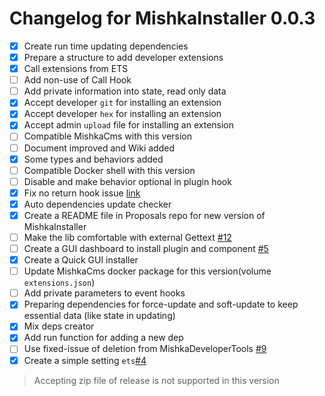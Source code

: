 # Changelog for MishkaInstaller 0.0.3

- [x] Create run time updating dependencies
- [x] Prepare a structure to add developer extensions
- [x] Call extensions from ETS
- [ ] Add non-use of Call Hook
- [ ] Add private information into state, read only data
- [x] Accept developer `git` for installing an extension
- [x] Accept developer `hex` for installing an extension
- [x] Accept admin `upload` file for installing an extension
- [ ] Compatible MishkaCms with this version
- [ ] Document improved and Wiki added
- [x] Some types and behaviors added
- [ ] Compatible Docker shell with this version
- [ ] Disable and make behavior optional in plugin hook
- [x] Fix no return hook issue [link](https://github.com/mishka-group/mishka_installer/commit/efe33e87e53db414932ba841ddbd908357e21bbf#diff-1f6b2c046b76fb543242be7be8b86cb665a746b9e07ec26b5d421f4931534c2fL171)
- [x] Auto dependencies update checker
- [x] Create a README file in Proposals repo for new version of MishkaInstaller
- [ ] Make the lib comfortable with external Gettext [#12](https://github.com/mishka-group/mishka_installer/issues/12)
- [ ] Create a GUI dashboard to install plugin and component [#5](https://github.com/mishka-group/mishka_installer/issues/5)
- [x] Create a Quick GUI installer
- [ ] Update MishkaCms docker package for this version(volume `extensions.json`)
- [ ] Add private parameters to event hooks
- [x] Preparing dependencies for force-update and soft-update to keep essential data (like state in updating)
- [x] Mix deps creator
- [x] Add run function for adding a new dep
- [ ] Use fixed-issue of deletion from MishkaDeveloperTools [#9](https://github.com/mishka-group/mishka_developer_tools/issues/9)
- [x] Create a simple setting `ets`[#4](https://github.com/mishka-group/mishka_installer/issues/4)

> Accepting zip file of release is not supported in this version